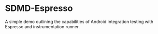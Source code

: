# SDMD-Espresso
A simple demo outlining the capabilities of Android integration testing with Espresso and instrumentation runner.
